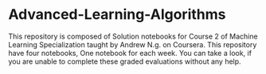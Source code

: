 # Advanced-Learning-Algorithms
This repository is composed of Solution notebooks for Course 2 of Machine Learning Specialization taught by Andrew N.g. on Coursera. This repository have four notebooks, One notebook for each week. You can take a look, if you are unable to complete these graded evaluations without any help.
